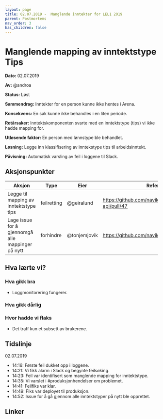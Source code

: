```yaml
---
layout: page
title: 02.07.2019 -  Manglende inntekter for LEL1 2019
parent: Postmortems
nav_order: 3
has_children: false
---
```


# Manglende mapping av inntektstype Tips

**Dato:** 02.07.2019

**Av:** @androa

**Status:** Løst

**Sammendrag:** Inntekter for en person kunne ikke hentes i Arena.

**Konsekvens:** En sak kunne ikke behandles i en liten periode.

**Rotårsaker:** Inntektskomponenten svarte med en inntektstype (tips) vi ikke hadde
mapping for.

**Utløsende faktor:** En person med lønnstype ble behandlet.

**Løsning:** Legge inn klassifisering av inntekstype tips til arbeidsinntekt.

**Påvisning:** Automatisk varsling av feil i loggene til Slack.

## Aksjonspunkter

| Aksjon | Type | Eier | Referanse |
| ------ | ---- | ---- | --- |
| Legge til mapping av inntektstype tips | feilretting | @geiralund | https://github.com/navikt/dp-inntekt-api/pull/47 |
| Lage issue for å gjennomgå alle mappinger på nytt | forhindre | @tonjemjovik | https://github.com/navikt/dagpenger/issues/186 |

## Hva lærte vi?

### Hva gikk bra

- Loggmonitorering fungerer.

### Hva gikk dårlig

### Hvor hadde vi flaks

- Det traff kun et subsett av brukerene.

## Tidslinje

02.07.2019

- 14:16: Første feil dukket opp i loggene.
- 14:21: Vi fikk alarm i Slack og begynte feilsøking.
- 14:23: Feil var identifisert som manglende mapping for inntektstype.
- 14:35: Vi varslet i #produksjonhendelser om problemet.
- 14:41: Feilfiks var klar.
- 14:49: Fiks var deployet til produksjon.
- 14:52: Issue for å gå gjennom alle inntektstyper på nytt ble opprettet.

## Linker
